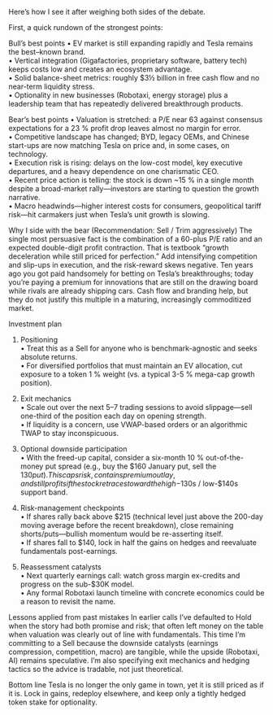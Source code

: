 Here’s how I see it after weighing both sides of the debate.

First, a quick rundown of the strongest points:

Bull’s best points
• EV market is still expanding rapidly and Tesla remains the best–known brand.  
• Vertical integration (Gigafactories, proprietary software, battery tech) keeps costs low and creates an ecosystem advantage.  
• Solid balance-sheet metrics: roughly $3½ billion in free cash flow and no near-term liquidity stress.  
• Optionality in new businesses (Robotaxi, energy storage) plus a leadership team that has repeatedly delivered breakthrough products.  

Bear’s best points
• Valuation is stretched: a P/E near 63 against consensus expectations for a 23 % profit drop leaves almost no margin for error.  
• Competitive landscape has changed; BYD, legacy OEMs, and Chinese start-ups are now matching Tesla on price and, in some cases, on technology.  
• Execution risk is rising: delays on the low-cost model, key executive departures, and a heavy dependence on one charismatic CEO.  
• Recent price action is telling: the stock is down ~15 % in a single month despite a broad-market rally—investors are starting to question the growth narrative.  
• Macro headwinds—higher interest costs for consumers, geopolitical tariff risk—hit carmakers just when Tesla’s unit growth is slowing.

Why I side with the bear (Recommendation: Sell / Trim aggressively)
The single most persuasive fact is the combination of a 60-plus P/E ratio and an expected double-digit profit contraction. That is textbook “growth deceleration while still priced for perfection.” Add intensifying competition and slip-ups in execution, and the risk-reward skews negative. Ten years ago you got paid handsomely for betting on Tesla’s breakthroughs; today you’re paying a premium for innovations that are still on the drawing board while rivals are already shipping cars. Cash flow and branding help, but they do not justify this multiple in a maturing, increasingly commoditized market.

Investment plan

1. Positioning  
   • Treat this as a Sell for anyone who is benchmark-agnostic and seeks absolute returns.  
   • For diversified portfolios that must maintain an EV allocation, cut exposure to a token 1 % weight (vs. a typical 3-5 % mega-cap growth position).

2. Exit mechanics  
   • Scale out over the next 5–7 trading sessions to avoid slippage—sell one-third of the position each day on opening strength.  
   • If liquidity is a concern, use VWAP-based orders or an algorithmic TWAP to stay inconspicuous.

3. Optional downside participation  
   • With the freed-up capital, consider a six-month 10 % out-of-the-money put spread (e.g., buy the $160 January put, sell the $130 put). This caps risk, contains premium outlay, and still profits if the stock retraces toward the high-$130s / low-$140s support band.

4. Risk-management checkpoints  
   • If shares rally back above $215 (technical level just above the 200-day moving average before the recent breakdown), close remaining shorts/puts—bullish momentum would be re-asserting itself.  
   • If shares fall to $140, lock in half the gains on hedges and reevaluate fundamentals post-earnings.

5. Reassessment catalysts  
   • Next quarterly earnings call: watch gross margin ex-credits and progress on the sub-$30K model.  
   • Any formal Robotaxi launch timeline with concrete economics could be a reason to revisit the name.

Lessons applied from past mistakes
In earlier calls I’ve defaulted to Hold when the story had both promise and risk; that often left money on the table when valuation was clearly out of line with fundamentals. This time I’m committing to a Sell because the downside catalysts (earnings compression, competition, macro) are tangible, while the upside (Robotaxi, AI) remains speculative. I’m also specifying exit mechanics and hedging tactics so the advice is tradable, not just theoretical.

Bottom line
Tesla is no longer the only game in town, yet it is still priced as if it is. Lock in gains, redeploy elsewhere, and keep only a tightly hedged token stake for optionality.